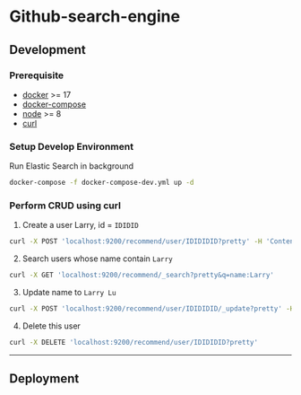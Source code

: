# Github-search-engine

## Development

### Prerequisite

- [docker](https://docs.docker.com/install/#supported-platforms) >= 17
- [docker-compose](https://docs.docker.com/compose/install/#install-compose)
- [node](https://nodejs.org/en/) >= 8
- [curl](https://curl.haxx.se/download.html)

### Setup Develop Environment

Run Elastic Search in background

```bash
docker-compose -f docker-compose-dev.yml up -d
```

### Perform CRUD using curl

1.  Create a user Larry, id = `IDIDID`

```bash
curl -X POST 'localhost:9200/recommend/user/IDIDIDID?pretty' -H 'Content-Type: application/json' -d '{"name": "Larry", "birth": "850806"}'
```

2.  Search users whose name contain `Larry`

```bash
curl -X GET 'localhost:9200/recommend/_search?pretty&q=name:Larry'
```

3.  Update name to `Larry Lu`

```bash
curl -X POST 'localhost:9200/recommend/user/IDIDIDID/_update?pretty' -H 'Content-Type: application/json' -d '{"doc": {"name": "Larry Lu"}}'
```

4.  Delete this user

```bash
curl -X DELETE 'localhost:9200/recommend/user/IDIDIDID?pretty'
```

---

## Deployment
